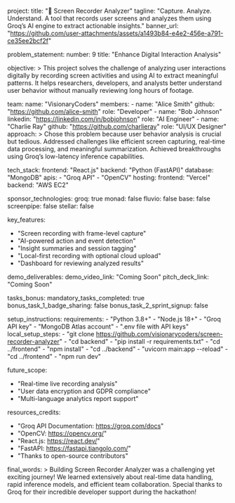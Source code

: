 project:
  title: "🚀 Screen Recorder Analyzer"
  tagline: "Capture. Analyze. Understand. A tool that records user screens and analyzes them using Groq’s AI engine to extract actionable insights."
  banner_url: "https://github.com/user-attachments/assets/a1493b84-e4e2-456e-a791-ce35ee2bcf2f"

problem_statement:
  number: 9
  title: "Enhance Digital Interaction Analysis"

objective: >
  This project solves the challenge of analyzing user interactions digitally by recording screen activities
  and using AI to extract meaningful patterns. It helps researchers, developers, and analysts better understand
  user behavior without manually reviewing long hours of footage.

team:
  name: "VisionaryCoders"
  members:
    - name: "Alice Smith"
      github: "https://github.com/alice-smith"
      role: "Developer"
    - name: "Bob Johnson"
      linkedin: "https://linkedin.com/in/bobjohnson"
      role: "AI Engineer"
    - name: "Charlie Ray"
      github: "https://github.com/charlieray"
      role: "UI/UX Designer"
  approach: >
    Chose this problem because user behavior analysis is crucial but tedious. Addressed challenges like efficient
    screen capturing, real-time data processing, and meaningful summarization. Achieved breakthroughs using Groq’s low-latency inference capabilities.

tech_stack:
  frontend: "React.js"
  backend: "Python (FastAPI)"
  database: "MongoDB"
  apis: 
    - "Groq API"
    - "OpenCV"
  hosting:
    frontend: "Vercel"
    backend: "AWS EC2"

sponsor_technologies:
  groq: true
  monad: false
  fluvio: false
  base: false
  screenpipe: false
  stellar: false

key_features:
  - "Screen recording with frame-level capture"
  - "AI-powered action and event detection"
  - "Insight summaries and session tagging"
  - "Local-first recording with optional cloud upload"
  - "Dashboard for reviewing analyzed results"

demo_deliverables:
  demo_video_link: "Coming Soon"
  pitch_deck_link: "Coming Soon"

tasks_bonus:
  mandatory_tasks_completed: true
  bonus_task_1_badge_sharing: false
  bonus_task_2_sprint_signup: false

setup_instructions:
  requirements:
    - "Python 3.8+"
    - "Node.js 18+"
    - "Groq API key"
    - "MongoDB Atlas account"
    - ".env file with API keys"
  local_setup_steps:
    - "git clone https://github.com/visionarycoders/screen-recorder-analyzer"
    - "cd backend"
    - "pip install -r requirements.txt"
    - "cd ../frontend"
    - "npm install"
    - "cd ../backend"
    - "uvicorn main:app --reload"
    - "cd ../frontend"
    - "npm run dev"

future_scope:
  - "Real-time live recording analysis"
  - "User data encryption and GDPR compliance"
  - "Multi-language analytics report support"

resources_credits:
  - "Groq API Documentation: https://groq.com/docs"
  - "OpenCV: https://opencv.org/"
  - "React.js: https://react.dev/"
  - "FastAPI: https://fastapi.tiangolo.com/"
  - "Thanks to open-source contributors"

final_words: >
  Building Screen Recorder Analyzer was a challenging yet exciting journey!
  We learned extensively about real-time data handling, rapid inference models,
  and efficient team collaboration. Special thanks to Groq for their incredible
  developer support during the hackathon!
